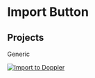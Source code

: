 # Import Button
## Projects
Generic  

[![Import to Doppler](https://raw.githubusercontent.com/DopplerUniversity/app-config-templates/main/doppler-button.svg)](https://dashboard.doppler.com/workplace/template/import?template=https%3A%2F%2Fgithub.com%2FFomiller%2Fdoppler-projects%2Fblob%2Fmain%2Ftemplates%2Fgeneric.yaml)


